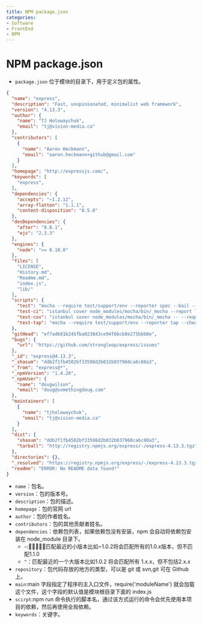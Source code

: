 ```yaml
---
title: NPM package.json
categories:
- Software
- FrontEnd
- NPM
---
```

# NPM package.json

- `package.json` 位于模块的目录下，用于定义包的属性。

```json
{
  "name": "express",
  "description": "Fast, unopinionated, minimalist web framework",
  "version": "4.13.3",
  "author": {
    "name": "TJ Holowaychuk",
    "email": "tj@vision-media.ca"
  },
  "contributors": [
    {
      "name": "Aaron Heckmann",
      "email": "aaron.heckmann+github@gmail.com"
    }
  ],
  "homepage": "http://expressjs.com/",
  "keywords": [
    "express",
  ],
  "dependencies": {
    "accepts": "~1.2.12",
    "array-flatten": "1.1.1",
    "content-disposition": "0.5.0"
  },
  "devDependencies": {
    "after": "0.8.1",
    "ejs": "2.3.3"
  },
  "engines": {
    "node": ">= 0.10.0"
  },
  "files": [
    "LICENSE",
    "History.md",
    "Readme.md",
    "index.js",
    "lib/"
  ],
  "scripts": {
    "test": "mocha --require test/support/env --reporter spec --bail --check-leaks test/ test/acceptance/",
    "test-ci": "istanbul cover node_modules/mocha/bin/_mocha --report lcovonly -- --require test/support/env --reporter spec --check-leaks test/ test/acceptance/",
    "test-cov": "istanbul cover node_modules/mocha/bin/_mocha -- --require test/support/env --reporter dot --check-leaks test/ test/acceptance/",
    "test-tap": "mocha --require test/support/env --reporter tap --check-leaks test/ test/acceptance/"
  },
  "gitHead": "ef7ad681b245fba023843ce94f6bcb8e275bbb8e",
  "bugs": {
    "url": "https://github.com/strongloop/express/issues"
  },
  "_id": "express@4.13.3",
  "_shasum": "ddb2f1fb4502bf33598d2b032b037960ca6c80a3",
  "_from": "express@*",
  "_npmVersion": "1.4.28",
  "_npmUser": {
    "name": "dougwilson",
    "email": "doug@somethingdoug.com"
  },
  "maintainers": [
    {
      "name": "tjholowaychuk",
      "email": "tj@vision-media.ca"
    }
  ],
  "dist": {
    "shasum": "ddb2f1fb4502bf33598d2b032b037960ca6c80a3",
    "tarball": "http://registry.npmjs.org/express/-/express-4.13.3.tgz"
  },
  "directories": {},
  "_resolved": "https://registry.npmjs.org/express/-/express-4.13.3.tgz",
  "readme": "ERROR: No README data found!"
}
```

- `name`：包名。
- `version`：包的版本号。
- `description`：包的描述。
- `homepage`：包的官网 url
- `author`：包的作者姓名。
- `contributors`：包的其他贡献者姓名。
- `dependencies`：依赖包列表，如果依赖包没有安装，npm 会自动将依赖包安装在 node_module 目录下。
    - `~`:匹配最近的小版本比如~1.0.2将会匹配所有的1.0.x版本，但不匹配1.1.0
    - `^`：匹配最近的一个大版本比如1.0.2 将会匹配所有 1.x.x，但不包括2.x.x
- `repository`：包代码存放的地方的类型，可以是 git 或 svn,git 可在 Github 上。
- `main`:main 字段指定了程序的主入口文件，require('moduleName') 就会加载这个文件，这个字段的默认值是模块根目录下面的 index.js
- `scirpt`:npm run 命令执行的脚本名，通过该方式运行的命令会优先使用本项目的依赖，然后再使用全局依赖。
- `keywords`：关键字。